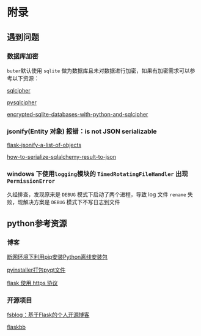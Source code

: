 # 附录

## 遇到问题

### 数据库加密

`buter`默认使用 `sqlite` 做为数据库且未对数据进行加密，如果有加密需求可以参考以下资源：

[sqlcipher](https://github.com/sqlcipher/sqlcipher)

[pysqlcipher](https://github.com/leapcode/pysqlcipher/)

[encrypted-sqlite-databases-with-python-and-sqlcipher](http://charlesleifer.com/blog/encrypted-sqlite-databases-with-python-and-sqlcipher/)


### jsonify(Entity 对象) 报错：is not JSON serializable

[flask-jsonify-a-list-of-objects](https://stackoverflow.com/questions/21411497/flask-jsonify-a-list-of-objects)

[how-to-serialize-sqlalchemy-result-to-json](https://stackoverflow.com/questions/5022066/how-to-serialize-sqlalchemy-result-to-json)

### windows 下使用`logging`模块的 `TimedRotatingFileHandler` 出现`PermissionError`

久经排查，发现原来是 `DEBUG` 模式下启动了两个进程，导致 log 文件 `rename` 失败，现解决方案是 `DEBUG` 模式下不写日志到文件

## python参考资源

### 博客

[断网环境下利用pip安装Python离线安装包](https://www.cnblogs.com/michael-xiang/p/5690746.html)

[pyinstaller打包pyqt文件](https://www.cnblogs.com/dcb3688/p/4211390.html)


[flask 使用 https 协议](http://www.cnblogs.com/superzhan/p/5115757.html)

### 开源项目

[fsblog：基于Flask的个人开源博客](https://gitee.com/megadata/fsblog)

[flaskbb](https://github.com/sh4nks/flaskbb)

